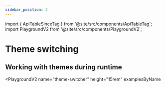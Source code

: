 ```yaml
---
sidebar_position: 2
---
```

import { ApiTableSinceTag } from '@site/src/components/ApiTableTag';
import PlaygroundV2 from '@site/src/components/PlaygroundV2';

# Theme switching

## Working with themes during runtime

<ApiTableSinceTag message="1.3.0" />

<PlaygroundV2
  name="theme-switcher"
  height="15rem"
  examplesByName  
>
</PlaygroundV2>
